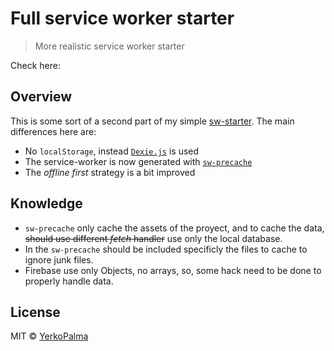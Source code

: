 Full service worker starter 
===========================

> More realistic service worker starter

Check here: 

## Overview

This is some sort of a second part of my simple [sw-starter](https://github.com/YerkoPalma/sw-starter). The main differences here are:

- No `localStorage`, instead [`Dexie.js`](https://github.com/dfahlander/Dexie.js) is used
- The service-worker is now generated with [`sw-precache`](https://github.com/GoogleChrome/sw-precache)
- The _offline first_ strategy is a bit improved

## Knowledge

- `sw-precache` only cache the assets of the proyect, and to cache the data, ~~should use different _fetch_ handler~~ use only the local database.
- In the `sw-precache` should be included specificly the files to cache to ignore junk files.
- Firebase use only Objects, no arrays, so, some hack need to be done to properly handle data.

## License

MIT &copy; [YerkoPalma](https://github.com/YerkoPalma)
